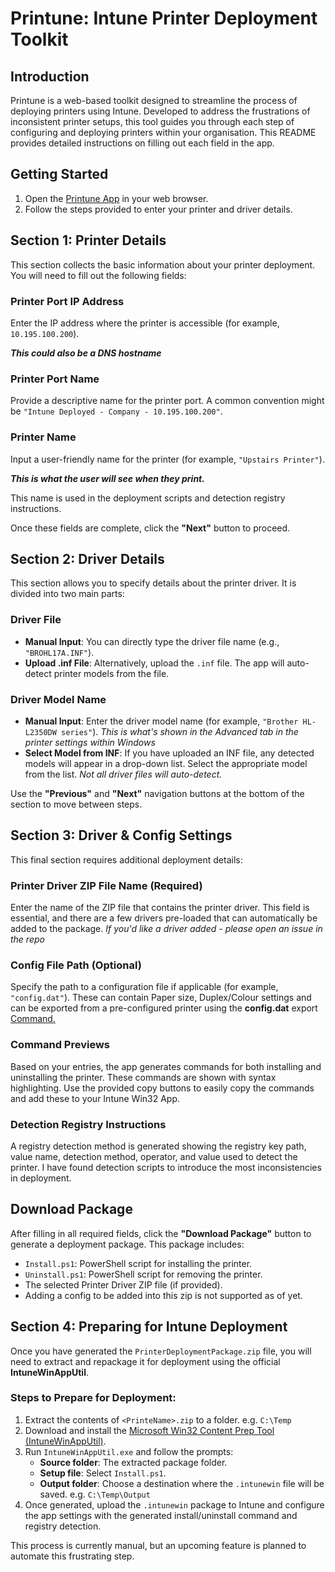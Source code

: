 # Printune: Intune Printer Deployment Toolkit

## Introduction
Printune is a web-based toolkit designed to streamline the process of deploying printers using Intune. Developed to address the frustrations of inconsistent printer setups, this tool guides you through each step of configuring and deploying printers within your organisation. This README provides detailed instructions on filling out each field in the app.

## Getting Started
1. Open the [Printune App](https://printune.jongens.nz) in your web browser.
2. Follow the steps provided to enter your printer and driver details.

## Section 1: Printer Details
This section collects the basic information about your printer deployment. You will need to fill out the following fields:

### Printer Port IP Address
Enter the IP address where the printer is accessible (for example, `10.195.100.200`). 

***This could also be a DNS hostname***

### Printer Port Name
Provide a descriptive name for the printer port. A common convention might be `"Intune Deployed - Company - 10.195.100.200"`.

### Printer Name
Input a user-friendly name for the printer (for example, `"Upstairs Printer"`). 

***This is what the user will see when they print.***

This name is used in the deployment scripts and detection registry instructions.

Once these fields are complete, click the **"Next"** button to proceed.

## Section 2: Driver Details
This section allows you to specify details about the printer driver. It is divided into two main parts:

### Driver File
- **Manual Input**: You can directly type the driver file name (e.g., `"BROHL17A.INF"`).
- **Upload .inf File**: Alternatively, upload the `.inf` file. The app will auto-detect printer models from the file. 

### Driver Model Name
- **Manual Input**: Enter the driver model name (for example, `"Brother HL-L2350DW series"`). *This is what's shown in the Advanced tab in the printer settings within  Windows*
- **Select Model from INF**: If you have uploaded an INF file, any detected models will appear in a drop-down list. Select the appropriate model from the list. *Not all driver files will auto-detect.*

Use the **"Previous"** and **"Next"** navigation buttons at the bottom of the section to move between steps.

## Section 3: Driver & Config Settings
This final section requires additional deployment details:

### Printer Driver ZIP File Name (Required)
Enter the name of the ZIP file that contains the printer driver. This field is essential, and there are a few drivers pre-loaded that can automatically be added to the package. *If you'd like a driver added - please open an issue in the repo*

### Config File Path (Optional)
Specify the path to a configuration file if applicable (for example, `"config.dat"`). These can contain Paper size, Duplex/Colour settings and can be exported from a pre-configured printer using the **config.dat** export [Command.](https://github.com/NickJongens/Printune/config.md)

### Command Previews
Based on your entries, the app generates commands for both installing and uninstalling the printer. These commands are shown with syntax highlighting. Use the provided copy buttons to easily copy the commands and add these to your Intune Win32 App.

### Detection Registry Instructions
A registry detection method is generated showing the registry key path, value name, detection method, operator, and value used to detect the printer. I have found detection scripts to introduce the most inconsistencies in deployment.

## Download Package
After filling in all required fields, click the **"Download Package"** button to generate a deployment package. This package includes:

- `Install.ps1`: PowerShell script for installing the printer.
- `Uninstall.ps1`: PowerShell script for removing the printer.
- The selected Printer Driver ZIP file (if provided).
- Adding a config to be added into this zip is not supported as of yet.

## Section 4: Preparing for Intune Deployment
Once you have generated the `PrinterDeploymentPackage.zip` file, you will need to extract and repackage it for deployment using the official **IntuneWinAppUtil**.

### Steps to Prepare for Deployment:
1. Extract the contents of `<PrinteName>.zip` to a folder. e.g. `C:\Temp`
2. Download and install the [Microsoft Win32 Content Prep Tool (IntuneWinAppUtil)](https://learn.microsoft.com/en-us/mem/intune/apps/apps-win32-app-management).
3. Run `IntuneWinAppUtil.exe` and follow the prompts:
   - **Source folder**: The extracted package folder.
   - **Setup file**: Select `Install.ps1`.
   - **Output folder**: Choose a destination where the `.intunewin` file will be saved. e.g. `C:\Temp\Output`
4. Once generated, upload the `.intunewin` package to Intune and configure the app settings with the generated install/uninstall command and registry detection.

This process is currently manual, but an upcoming feature is planned to automate this frustrating step.
